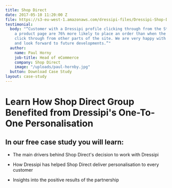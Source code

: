 ```yaml
---
title: Shop Direct
date: 2017-05-10 11:20:00 Z
file: https://s3-eu-west-1.amazonaws.com/dressipi-files/Dressipi-Shop-Direct-Case-Study-2017-02.pdf
testimonial:
  body: "“Customer with a Dressipi profile clicking through from the Style Hub to
    a product page are 76% more likely to place an order than when the same customer
    click through from other parts of the site. We are very happy with the performance
    and look forward to future developments.”"
  author:
    name: Paul Horny
    job-title: Head of eCommerce
    company: Shop Direct
    image: "/uploads/paul-hornby.jpg"
  button: Download Case Study
layout: case-study
---
```


# Learn How Shop Direct Group Benefited from Dressipi's One-To-One Personalisation

## In our free case study you will learn:

* The main drivers behind Shop Direct's decision to work with Dressipi

* How Dressipi has helped Shop Direct deliver personalisation to every customer

* Insights into the positive results of the partnership